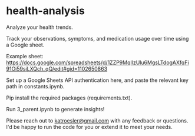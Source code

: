# health-analysis
Analyze your health trends.

Track your observations, symptoms, and medication usage over time using a Google sheet.

Example sheet:
https://docs.google.com/spreadsheets/d/1ZZP9MqIlzUlu6MgsLTdogAXfqFi91Oi59sjLXQch_qQ/edit#gid=1102650863

Set up a Google Sheets API authentication here, and paste the relevant key path in constants.ipynb.

Pip install the required packages (requirements.txt).

Run 3_parent.ipynb to generate insights!

Please reach out to katroesler@gmail.com with any feedback or questions.  I'd be happy to run the code for you or extend it to meet your needs.
